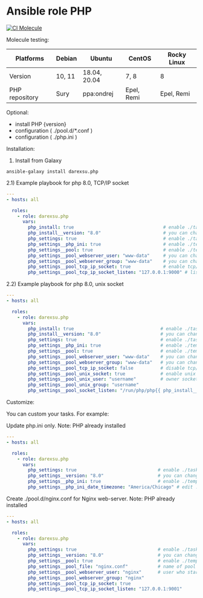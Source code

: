 # Ansible role PHP 

[![CI Molecule](https://github.com/darexsu/ansible-role-php/actions/workflows/ci.yml/badge.svg)](https://github.com/darexsu/ansible-role-php/actions/workflows/ci.yml)

Molecule testing:

| Platforms |    Debian     |    Ubuntu     |    CentOS     |  Rocky Linux |
| --------- | ------------- | ------------- | ------------- | ------------ |
|  Version  |   10, 11      | 18.04, 20.04  |     7, 8      |      8       |
| PHP repository |  Sury    | ppa:ondrej    | Epel, Remi    | Epel, Remi   |

Optional:

  - install PHP {version}
  - configuration ( ./pool.d/*.conf ) 
  - configuration ( ./php.ini )

Installation:

1) Install from Galaxy
```
ansible-galaxy install darexsu.php
```
2.1) Example playbook for php 8.0, TCP/IP socket

```yaml
---
- hosts: all

  roles:
    - role: darexsu.php
      vars:
        php_install: true                                 # enable ./task/install/*
        php_install__version: "8.0"                       # you can change to 7.1, 7.2, 7.3 etc
        php_settings: true                                # enable ./task/settings/*
        php_settings__php_ini: true                       # enable ./templates/php_ini.j2
        php_settings__pool: true                          # enable ./templates/php_pool.j2
        php_settings__pool_webserver_user: "www-data"     # you can change to apache or nginx
        php_settings__pool_webserver_group: "www-data"    # you can change to apache or nginx
        php_settings__pool_tcp_ip_socket: true            # enable tcp/ip socket
        php_settings__pool_tcp_ip_socket_listen: "127.0.0.1:9000" # listen port: 9000 on localhost
```
2.2) Example playbook for php 8.0, unix socket

```yaml
---
- hosts: all

  roles:
    - role: darexsu.php
      vars:
        php_install: true                                # enable ./task/install/*
        php_install__version: "8.0"                      # you can change to 7.1, 7.2, 7.3 etc
        php_settings: true                               # enable ./task/settings/*
        php_settings__php_ini: true                      # enable ./templates/php_ini.j2
        php_settings__pool: true                         # enable ./templates/php_pool.j2
        php_settings__pool_webserver_user: "www-data"    # you can change to apache or nginx
        php_settings__pool_webserver_group: "www-data"   # you can change to apache or nginx 
        php_settings__pool_tcp_ip_socket: false          # disable tcp/ip socket
        php_settings__pool_unix_socket: true             # enable unix socket
        php_settings__pool_unix_user: "username"         # owner socket
        php_settings__pool_unix_group: "username"
        php_settings__pool_socket_listen: "/run/php/php{{ php_install__version }}-{{ php_settings__pool_unix_user }}.sock"
```
Customize:

You can custom your tasks. For example:

Update php.ini only. Note: PHP already installed

```yaml
---
- hosts: all

  roles:
    - role: darexsu.php
      vars:
        php_settings: true                              # enable ./task/settings/*
        php_settings__version: "8.0"                    # you can change to 7.1, 7.2, 7.3 etc
        php_settings__php_ini: true                     # enable ./templates/php_ini.j2
        php_settings__php_ini_date_timezone: "America/Chicago" # edit ./templates/php_ini.j2

```

Create ./pool.d/nginx.conf for Nginx web-server. Note: PHP already installed

```yaml
---
- hosts: all

  roles:
    - role: darexsu.php
      vars:
        php_settings: true                              # enable ./task/settings/*
        php_settings__version: "8.0"                    # you can change to 7.1, 7.2, 7.3 etc       
        php_settings__pool: true                        # enable ./templates/php_ini.j2
        php_settings__pool_file: "nginx.conf"           # name of pool
        php_settings__pool_webserver_user: "nginx"      # user who start web-server
        php_settings__pool_webserver_group: "nginx"       
        php_settings__pool_tcp_ip_socket: true
        php_settings__pool_tcp_ip_socket_listen: "127.0.0.1:9001"
```